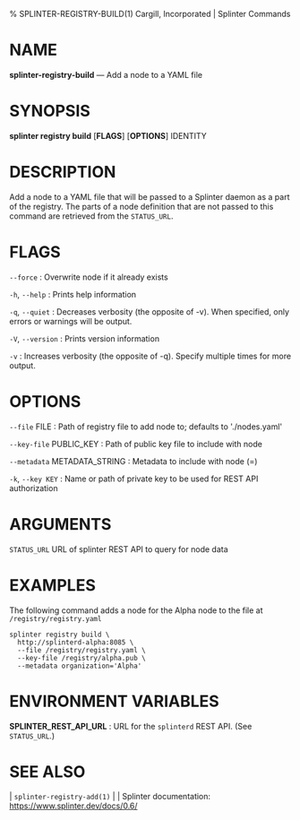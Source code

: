 % SPLINTER-REGISTRY-BUILD(1) Cargill, Incorporated | Splinter Commands
<!--
  Copyright 2018-2021 Cargill Incorporated
  Licensed under Creative Commons Attribution 4.0 International License
  https://creativecommons.org/licenses/by/4.0/
-->

NAME
====

**splinter-registry-build** — Add a node to a YAML file

SYNOPSIS
========

**splinter registry build** \[**FLAGS**\] \[**OPTIONS**\] IDENTITY

DESCRIPTION
===========

Add a node to a YAML file that will be passed to a Splinter daemon as a part of
the registry. The parts of a node definition that are not passed to this command
are retrieved from the `STATUS_URL`.

FLAGS
=====
`--force`
: Overwrite node if it already exists

`-h`, `--help`
: Prints help information

`-q`, `--quiet`
: Decreases verbosity (the opposite of -v). When specified, only errors or
  warnings will be output.

`-V`, `--version`
: Prints version information

`-v`
: Increases verbosity (the opposite of -q). Specify multiple times for more
  output.

OPTIONS
=======

`--file` FILE
: Path of registry file to add node to; defaults to './nodes.yaml'

`--key-file` PUBLIC_KEY
: Path of public key file to include with node

`--metadata` METADATA_STRING
:  Metadata to include with node (<key>=<value>)

`-k`, `--key KEY`
: Name or path of private key to be used for REST API authorization

ARGUMENTS
=========

`STATUS_URL`
URL of splinter REST API to query for node data

EXAMPLES
========
The following command adds a node for the Alpha node to the file at
`/registry/registry.yaml`

```
splinter registry build \
  http://splinterd-alpha:8085 \
  --file /registry/registry.yaml \
  --key-file /registry/alpha.pub \
  --metadata organization='Alpha'
```


ENVIRONMENT VARIABLES
=====================

**SPLINTER_REST_API_URL**
: URL for the `splinterd` REST API. (See `STATUS_URL`.)

SEE ALSO
========
| `splinter-registry-add(1)`
|
| Splinter documentation: https://www.splinter.dev/docs/0.6/
